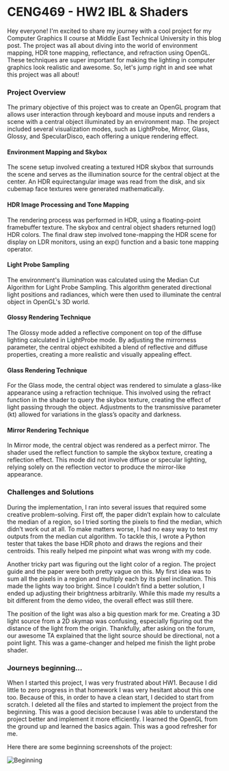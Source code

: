 # CENG469 - HW2 IBL & Shaders

Hey everyone! I'm excited to share my journey with a cool project for my Computer Graphics II course at Middle East Technical University in this blog post. The project was all about diving into the world of environment mapping, HDR tone mapping, reflectance, and refraction using OpenGL. These techniques are super important for making the lighting in computer graphics look realistic and awesome. So, let's jump right in and see what this project was all about!

### Project Overview

The primary objective of this project was to create an OpenGL program that allows user interaction through keyboard and mouse inputs and renders a scene with a central object illuminated by an environment map. The project included several visualization modes, such as LightProbe, Mirror, Glass, Glossy, and SpecularDisco, each offering a unique rendering effect.

#### Environment Mapping and Skybox

The scene setup involved creating a textured HDR skybox that surrounds the scene and serves as the illumination source for the central object at the center. An HDR equirectangular image was read from the disk, and six cubemap face textures were generated mathematically.

#### HDR Image Processing and Tone Mapping

The rendering process was performed in HDR, using a floating-point framebuffer texture. The skybox and central object shaders returned log() HDR colors. The final draw step involved tone-mapping the HDR scene for display on LDR monitors, using an exp() function and a basic tone mapping operator.

#### Light Probe Sampling

The environment's illumination was calculated using the Median Cut Algorithm for Light Probe Sampling. This algorithm generated directional light positions and radiances, which were then used to illuminate the central object in OpenGL's 3D world.

#### Glossy Rendering Technique

The Glossy mode added a reflective component on top of the diffuse lighting calculated in LightProbe mode. By adjusting the mirrorness parameter, the central object exhibited a blend of reflective and diffuse properties, creating a more realistic and visually appealing effect.

#### Glass Rendering Technique

For the Glass mode, the central object was rendered to simulate a glass-like appearance using a refraction technique. This involved using the refract function in the shader to query the skybox texture, creating the effect of light passing through the object. Adjustments to the transmissive parameter (kt) allowed for variations in the glass’s opacity and darkness.

#### Mirror Rendering Technique

In Mirror mode, the central object was rendered as a perfect mirror. The shader used the reflect function to sample the skybox texture, creating a reflection effect. This mode did not involve diffuse or specular lighting, relying solely on the reflection vector to produce the mirror-like appearance.

### Challenges and Solutions

During the implementation, I ran into several issues that required some creative problem-solving. First off, the paper didn’t explain how to calculate the median of a region, so I tried sorting the pixels to find the median, which didn’t work out at all. To make matters worse, I had no easy way to test my outputs from the median cut algorithm. To tackle this, I wrote a Python tester that takes the base HDR photo and draws the regions and their centroids. This really helped me pinpoint what was wrong with my code.

Another tricky part was figuring out the light color of a region. The project guide and the paper were both pretty vague on this. My first idea was to sum all the pixels in a region and multiply each by its pixel inclination. This made the lights way too bright. Since I couldn’t find a better solution, I ended up adjusting their brightness arbitrarily. While this made my results a bit different from the demo video, the overall effect was still there.

The position of the light was also a big question mark for me. Creating a 3D light source from a 2D skymap was confusing, especially figuring out the distance of the light from the origin. Thankfully, after asking on the forum, our awesome TA explained that the light source should be directional, not a point light. This was a game-changer and helped me finish the light probe shader.

### Journeys beginning...

When I started this project, I was very frustrated about HW1. Because I did little to zero progress in that homework I was very hesitant about this one too. Because of this, in order to have a clean start, I decided to start from scratch. I deleted all the files and started to implement the project from the beginning. This was a good decision because I was able to understand the project better and implement it more efficiently. I learned the OpenGL from the ground up and learned the basics again. This was a good refresher for me.

Here there are some beginning screenshots of the project:

![Beginning](./images/beginning.png)

